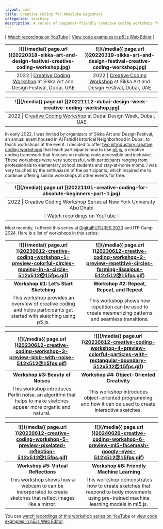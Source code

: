 ```yaml
---
layout: post
title: Creative Coding for Absolute Beginners
categories: teaching
description: A series of beginner-friendly creative coding workshops for people without any coding experience.
---
```


[ [Watch recordings on YouTube](https://www.youtube.com/playlist?list=PLUbmjnHkwarjjudjj2dclvClnL5ngpDze) \| [View code examples in p5.js Web Editor](https://editor.p5js.org/jackbdu/collections/dyLuBa_37) ]

<!--more-->

|                                           ![](/media{{ page.url }}20220318-sikka-art-and-design-festival-creative-coding-workshop.jpg)                                           |                                           ![](/media{{ page.url }}20220319-sikka-art-and-design-festival-creative-coding-workshop.jpg)                                           |
| :------------------------------------------------------------------------------------------------------------------------------------------------------------------------------: | :------------------------------------------------------------------------------------------------------------------------------------------------------------------------------: |
| 2022 \| [Creative Coding Workshop](https://web.archive.org/web/20221127193654/https://sikkartandesign.com/Creative-Coding-Workshop) at Sikka Art and Design Festival, Dubai, UAE | 2022 \| [Creative Coding Workshop](https://web.archive.org/web/20221127193654/https://sikkartandesign.com/Creative-Coding-Workshop) at Sikka Art and Design Festival, Dubai, UAE |

|                          ![](/media{{ page.url }}20221112-dubai-design-week-creative-coding-workshop.jpg)                           |
| :---------------------------------------------------------------------------------------------------------------------------------: |
| 2022 \| [Creative Coding Workshop](https://www.dubaidesignweek.ae/programme/2022/creative-coding/) at Dubai Design Week, Dubai, UAE |

In early 2022, I was invited by organizers of Sikka Art and Design Festival, an annual event housed in Al Fahidi Historical Neighborhood in Dubai, to teach workshops at the event. I decided to offer [two introductory creative coding workshops](https://web.archive.org/web/20221127193654/https://sikkartandesign.com/Creative-Coding-Workshop) that teach participants how to use [p5.js](http://p5js.org), a creative coding framework that focuses on making code accessible and inclusive. These workshops were very successful, with participants ranging from professionals to elementary school students and stay-at-home moms. I was very touched by the enthusiasm of the participants, which inspired me to continue offering similar workshops at other events for free.

|             ![](/media{{ page.url }}20221101-creative-coding-for-absolute-beginners-part-1.jpg)             |
| :---------------------------------------------------------------------------------------------------------: |
|                  2022 \| Creative Coding Workshop Series at New York University Abu Dhabi                   |
| [ [Watch recordings on YouTube](https://www.youtube.com/playlist?list=PLUbmjnHkwarjjZ7qHHyZlrhnVije58S_L) ] |

Most recently, I offered this series at [DigitalFUTURES 2023](https://digitalfutures.international/creative-coding/) and ITP Camp 2024. Here is a list of workshops in this series:

| ![](/media{{ page.url }}20230612-creative-coding-workshop-1-preview-colorful-circles-moving-in-a-circle-512x512@15fps.gif) | ![](/media{{ page.url }}20230612-creative-coding-workshop-2-preview-repetitive-circles-forming-lissajous-512x512@15fps.gif) |
| :------------------------------------------------------------------------------------------------------------------------: | :-------------------------------------------------------------------------------------------------------------------------: |
|                                           **Workshop #1: Let’s Start Sketching**                                           |                                         **Workshop #2: Repeat, Repeat, and Repeat**                                         |
|    This workshop provides an overview of creative coding and helps participants get started with sketching using p5.js.    |           This workshop shows how repetition can be used to create mesmerizing patterns and seamless transitions.           |

|      ![](/media{{ page.url }}20230612-creative-coding-workshop-3-preview-blob-with-noise-512x512@15fps.gif)      | ![](/media{{ page.url }}20230612-creative-coding-workshop-4-preview-colorful-particles-with-rectangular-boundary-512x512@15fps.gif) |
| :--------------------------------------------------------------------------------------------------------------: | :---------------------------------------------------------------------------------------------------------------------------------: |
|                                        **Workshop #3: Beauty of Noises**                                         |                                             **Workshop #4: Object-Oriented Creativity**                                             |
| This workshop introduces Perlin noise, an algorithm that helps to make sketches appear more organic and natural. |             This workshop introduces object-oriented programming and how it can be used to create interactive sketches.             |

|  ![](/media{{ page.url }}20230612-creative-coding-workshop-5-preview-pixelated-reflection-512x512@15fps.gif)  |            ![](/media{{ page.url }}20240626-creative-coding-workshop-6-preview-ml5-facemesh-googly-eyes-512x512@15fps.gif)            |
| :-----------------------------------------------------------------------------------------------------------: | :-----------------------------------------------------------------------------------------------------------------------------------: |
|                                     **Workshop #5: Virtual Reflections**                                      |                                              **Workshop #6: Friendly Machine Learning**                                               |
| This workshop shows how a webcam to can be incorporated to create sketches that reflect images like a mirror. | This workshop demonstrates how to create sketches that respond to body movements using pre-trained machine learning models in ml5.js. |

You can [watch recordings of this workshop series on YouTube](https://www.youtube.com/playlist?list=PLUbmjnHkwarjjudjj2dclvClnL5ngpDze) or [view code examples in p5.js Web Editor](https://editor.p5js.org/jackbdu/collections/dyLuBa_37).
